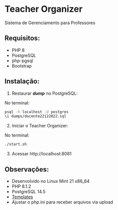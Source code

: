 # Teacher Organizer

Sistema de Gerenciamento para Professores

## Requisitos:

* PHP 8
* PostgreSQL
* php-pgsql 
* Bootstrap

## Instalação:

1) Restaurar ***dump*** no PostgreSQL:

No terminal:
```sh
psql -h localhost -U postgres
\i dumps/docente22122022.sql
```
2) Iniciar o Teacher Organizer:

No terminal:
```sh
./start.sh
```

3) Acessar http://localhost:8081


## Observações:

* Desenvolvido no Linux Mint 21 x86_64 
* PHP 8.1.2
* PostgreSQL 14.5
* [Templates](https://raelcunha.com/template/)
* Ajustar o php.ini para receber arquivos via upload

